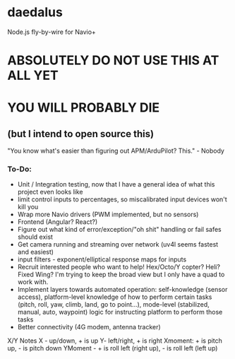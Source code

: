 # daedalus
Node.js fly-by-wire for Navio+

# ABSOLUTELY DO NOT USE THIS AT ALL YET
# YOU WILL PROBABLY DIE
## (but I intend to open source this)
"You know what's easier than figuring out APM/ArduPilot? This." - Nobody

### To-Do:
* Unit / Integration testing, now that I have a general idea of what this project even looks like
* limit control inputs to percentages, so miscalibrated input devices won't kill you
* Wrap more Navio drivers (PWM implemented, but no sensors)
* Frontend (Angular? React?)
* Figure out what kind of error/exception/"oh shit" handling or fail safes should exist
* Get camera running and streaming over network (uv4l seems fastest and easiest)
* input filters - exponent/elliptical response maps for inputs
* Recruit interested people who want to help! Hex/Octo/Y copter? Heli? Fixed Wing? I'm trying to keep the broad view but I only have a quad to work with.
* Implement layers towards automated operation: self-knowledge (sensor access), platform-level knowledge of how to perform certain tasks (pitch, roll, yaw, climb, land, go to point...), mode-level (stabilized, manual, auto, waypoint) logic for instructing platform to perform those tasks
* Better connectivity (4G modem, antenna tracker)

X/Y Notes
X - up/down, + is up
Y- left/right, + is right
Xmoment: + is pitch up, - is pitch down
YMoment - + is roll left (right up), - is roll left (left up)